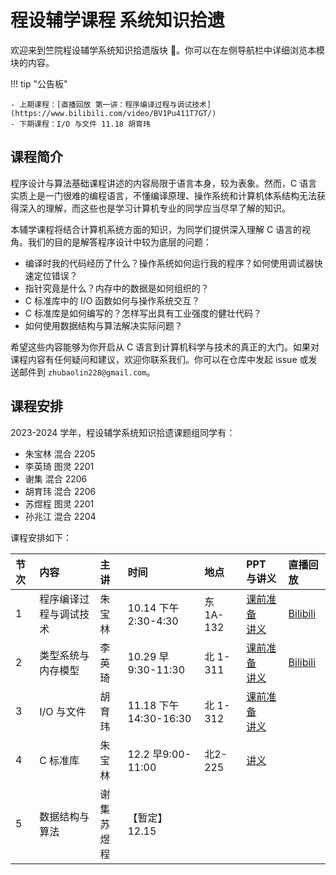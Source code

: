 # 程设辅学课程 系统知识拾遗

欢迎来到竺院程设辅学系统知识拾遗版块 🤗。你可以在左侧导航栏中详细浏览本模块的内容。

<!-- prettier-ignore-start -->
!!! tip "公告板"

    - 上期课程：[直播回放 第一讲：程序编译过程与调试技术](https://www.bilibili.com/video/BV1Pu411T7GT/)
    - 下期课程：I/O 与文件 11.18 胡育玮
<!-- prettier-ignore-end -->

## 课程简介

程序设计与算法基础课程讲述的内容局限于语言本身，较为表象。然而，C 语言实质上是一门很难的编程语言，不懂编译原理、操作系统和计算机体系结构无法获得深入的理解，而这些也是学习计算机专业的同学应当尽早了解的知识。

本辅学课程将结合计算机系统方面的知识，为同学们提供深入理解 C 语言的视角。我们的目的是解答程序设计中较为底层的问题：

-   编译时我的代码经历了什么？操作系统如何运行我的程序？如何使用调试器快速定位错误？
-   指针究竟是什么？内存中的数据是如何组织的？
-   C 标准库中的 I/O 函数如何与操作系统交互？
-   C 标准库是如何编写的？怎样写出具有工业强度的健壮代码？
-   如何使用数据结构与算法解决实际问题？

希望这些内容能够为你开启从 C 语言到计算机科学与技术的真正的大门。如果对课程内容有任何疑问和建议，欢迎你联系我们。你可以在仓库中发起 issue 或发送邮件到 `zhubaolin228@gmail.com`。

## 课程安排

2023-2024 学年，程设辅学系统知识拾遗课题组同学有：

-   朱宝林 混合 2205
-   李英琦 图灵 2201
-   谢集 混合 2206
-   胡育玮 混合 2206
-   苏煜程 图灵 2201
-   孙兆江 混合 2204

课程安排如下：

| 节次 | 内容                   | 主讲           | 时间                   | 地点                         | PPT 与讲义                                                        | 直播回放                                                 |
| :--- | :--------------------- | :------------- | :--------------------- | :--------------------------- | :---------------------------------------------------------------- | :------------------------------------------------------- |
| 1    | 程序编译过程与调试技术 | 朱宝林         | 10.14 下午 2:30-4:30   | 东 1A-132                    | [课前准备](lecture1/pre_class.md)<br>[讲义](lecture1/lecture1.md) | [Bilibili](https://www.bilibili.com/video/BV1Pu411T7GT/) |
| 2    | 类型系统与内存模型     | 李英琦         | 10.29 早 9:30-11:30    | 北 1-311                     | [课前准备](lecture2/pre_class.md)<br>[讲义](lecture2/lecture2.md) | [Bilibili](https://www.bilibili.com/video/BV1qN4y1S7ve/) |
| 3    | I/O 与文件             | 胡育玮         | 11.18 下午 14:30-16:30 | 北 1-312                     | [课前准备](lecture3/pre_class.md)<br>[讲义](lecture3/lecture3.md) |                                                          |
| 4    | C 标准库               | 朱宝林         | 12.2 早9:00-11:00         | 北2-225 |    [讲义](lecture4/lecture4.md)                                                               |                                                          |
| 5    | 数据结构与算法         | 谢集<br>苏煜程 | 【暂定】12.15          |                              |                                                                   |                                                          |
